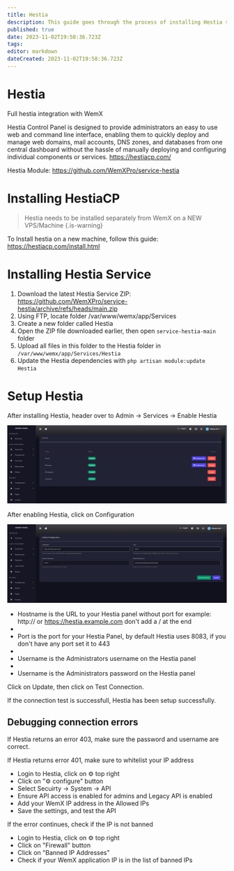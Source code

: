 ```yaml
---
title: Hestia
description: This guide goes through the process of installing Hestia service on WemX
published: true
date: 2023-11-02T19:58:36.723Z
tags: 
editor: markdown
dateCreated: 2023-11-02T19:58:36.723Z
---
```


# Hestia
Full hestia integration with WemX

Hestia Control Panel is designed to provide administrators an easy to use web and command line interface, enabling them to quickly deploy and manage web domains, mail accounts, DNS zones, and databases from one central dashboard without the hassle of manually deploying and configuring individual components or services. https://hestiacp.com/

Hestia Module: https://github.com/WemXPro/service-hestia

# Installing HestiaCP

> Hestia needs to be installed separately from WemX on a NEW VPS/Machine
{.is-warning}

To Install hestia on a new machine, follow this guide:
https://hestiacp.com/install.html

# Installing Hestia Service

1. Download the latest Hestia Service ZIP: https://github.com/WemXPro/service-hestia/archive/refs/heads/main.zip
2. Using FTP, locate folder /var/www/wemx/app/Services
3. Create a new folder called Hestia
4. Open the ZIP file downloaded earlier, then open `service-hestia-main` folder
5. Upload all files in this folder to the Hestia folder in `/var/www/wemx/app/Services/Hestia`
6. Update the Hestia dependencies with `php artisan module:update Hestia`

# Setup Hestia

After installing Hestia, header over to Admin -> Services -> Enable Hestia

![hestia-services.png](/assets/hestia-services.png)

After enabling Hestia, click on Configuration

![hestia-configuration.png](/assets/hestia-configuration.png)

- Hostname is the URL to your Hestia panel without port for example: http:// or https://hestia.example.com don't add a / at the end
- 
- Port is the port for your Hestia Panel, by default Hestia uses 8083, if you don't have any port set it to 443
- 
- Username is the Administrators username on the Hestia panel
- 
- Username is the Administrators password on the Hestia panel

Click on Update, then click on Test Connection.

If the connection test is successfull, Hestia has been setup successfully. 

## Debugging connection errors
If Hestia returns an error 403, make sure the password and username are correct. 

If Hestia returns error 401, make sure to whitelist your IP address
- Login to Hestia, click on ⚙️ top right
- Click on "⚙️ configure" button
- Select Secuirty -> System -> API
- Ensure API access is enabled for admins and Legacy API is enabled
- Add your WemX IP address in the Allowed IPs
- Save the settings, and test the API

If the error continues, check if the IP is not banned
- Login to Hestia, click on ⚙️ top right
- Click on "Firewall" button
- Click on "Banned IP Addresses"
- Check if your WemX application IP is in the list of banned IPs
